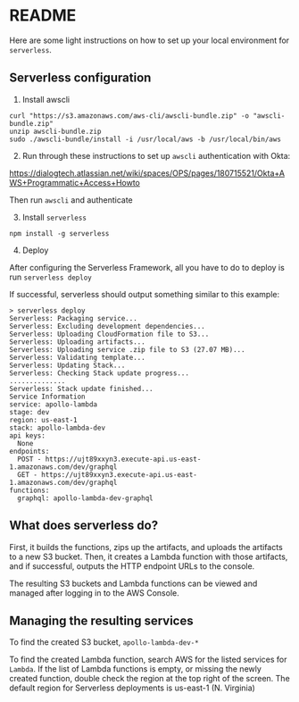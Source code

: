 # README

Here are some light instructions on how to set up your local environment for `serverless`.

## Serverless configuration

1. Install awscli

```
curl "https://s3.amazonaws.com/aws-cli/awscli-bundle.zip" -o "awscli-bundle.zip"
unzip awscli-bundle.zip
sudo ./awscli-bundle/install -i /usr/local/aws -b /usr/local/bin/aws
```

2. Run through these instructions to set up `awscli` authentication with Okta:

https://dialogtech.atlassian.net/wiki/spaces/OPS/pages/180715521/Okta+AWS+Programmatic+Access+Howto

Then run `awscli` and authenticate

3. Install `serverless`

```
npm install -g serverless
```

4. Deploy

After configuring the Serverless Framework, all you have to do to deploy is run `serverless deploy`

If successful, serverless should output something similar to this example:

```
> serverless deploy
Serverless: Packaging service...
Serverless: Excluding development dependencies...
Serverless: Uploading CloudFormation file to S3...
Serverless: Uploading artifacts...
Serverless: Uploading service .zip file to S3 (27.07 MB)...
Serverless: Validating template...
Serverless: Updating Stack...
Serverless: Checking Stack update progress...
..............
Serverless: Stack update finished...
Service Information
service: apollo-lambda
stage: dev
region: us-east-1
stack: apollo-lambda-dev
api keys:
  None
endpoints:
  POST - https://ujt89xxyn3.execute-api.us-east-1.amazonaws.com/dev/graphql
  GET - https://ujt89xxyn3.execute-api.us-east-1.amazonaws.com/dev/graphql
functions:
  graphql: apollo-lambda-dev-graphql
```

## What does serverless do?

First, it builds the functions, zips up the artifacts, and uploads the artifacts to a new S3 bucket. Then, it creates a Lambda function with those artifacts, and if successful, outputs the HTTP endpoint URLs to the console.

The resulting S3 buckets and Lambda functions can be viewed and managed after logging in to the AWS Console.

## Managing the resulting services

To find the created S3 bucket, `apollo-lambda-dev-*`

To find the created Lambda function, search AWS for the listed services for `Lambda`. If the list of Lambda functions is empty, or missing the newly created function, double check the region at the top right of the screen. The default region for Serverless deployments is us-east-1 (N. Virginia)
